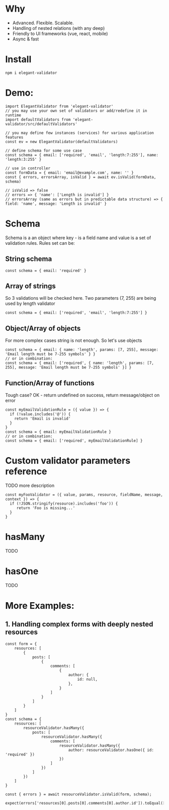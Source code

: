 # Why

- Advanced. Flexible. Scalable.
- Handling of nested relations (with any deep)
- Friendly to UI frameworks (vue, react, mobile)
- Async & fast

# Install

```
npm i elegant-validator
```

# Demo:
```
import ElegantValidator from 'elegant-validator'
// you may use your own set of validators or add/redefine it in runtime
import defaultValidators from 'elegant-validator/src/defaultValidators'

// you may define few instances (services) for various application features
const ev = new ElegantValidator(defaultValidators) 

// define schema for some use case
const schema = { email: ['required', 'email', 'length:7:255'], name: 'length:3:255' }

// use in controller 
const formData = { email: 'email@example.com', name: '' }
const { errors, errorsArray, isValid } = await ev.isValid(formData, schema)

// isValid => false
// errors => { 'name': ['Length is invalid'] }
// errorsArray (same as errors but in predictable data structure) => { field: 'name', message: 'Length is invalid' }
```

# Schema
Schema is a an object where key - is a field name and value is a set of validation rules. Rules set can be:

## String schema
```
const schema = { email: 'required' }
```

## Array of strings
So 3 validations will be checked here. Two parameters (7, 255) are being used by length validator 
```
const schema = { email: ['required', 'email', 'length:7:255'] }
```

## Object/Array of objects
For more complex cases string is not enough. So let's use objects
```
const schema = { email: { name: 'length', params: [7, 255], message: 'Email length must be 7-255 symbols' } }
// or in combination:
const schema = { email: ['required', { name: 'length', params: [7, 255], message: 'Email length must be 7-255 symbols' }] }
```

## Function/Array of functions
Tough case? OK - return undefined on success, return message/object on error
```
const myEmailValidationRule = ({ value }) => {
  if (!value.includes('@')) {
    return 'Email is invalid'
  }
}
const schema = { email: myEmailValidationRule }
// or in combination:
const schema = { email: ['required', myEmailValidationRule] }
```

# Custom validator parameters reference
TODO more description
```
const myFooValidator = ({ value, params, resource, fieldName, message, context }) => {
  if (!JSON.stringify(resource).includes('foo')) {
     return 'Foo is missing...'
  }
}
```

# hasMany
TODO 

# hasOne
TODO 

# More Examples:

## 1. Handling complex forms with deeply nested resources
```
const form = {
    resources: [
        {
            posts: [
                {
                    comments: [
                        {
                            author: {
                                id: null,
                            },
                        }
                    ]
                }
            ]
        }
    ]
}
const schema = {
    resources: [
        resourceValidator.hasMany({
            posts: [
                resourceValidator.hasMany({
                    comments: [
                        resourceValidator.hasMany({
                            author: resourceValidator.hasOne({ id: 'required' })
                        })
                    ]
                })
            ]
        })
    ]
}

const { errors } = await resourceValidator.isValid(form, schema);

expect(errors['resources[0].posts[0].comments[0].author.id']).toEqual(['Required'])
```
